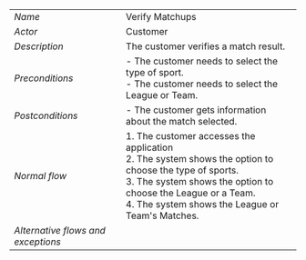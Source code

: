 |||
| --- | --- |
| *Name* | Verify Matchups |
| *Actor* |  Customer | 
| *Description* | The customer verifies a match result. |
| *Preconditions* | - The customer needs to select the type of sport. <br> - The customer needs to select the League or Team. |
| *Postconditions* | - The customer gets information about the match selected. |
| *Normal flow* | 1. The customer accesses the application <br> 2. The system shows the option to choose the type of sports.<br> 3. The system shows the option to choose the League or a Team.<br> 4. The system shows the League or Team's Matches.<br> |
| *Alternative flows and exceptions* | 
